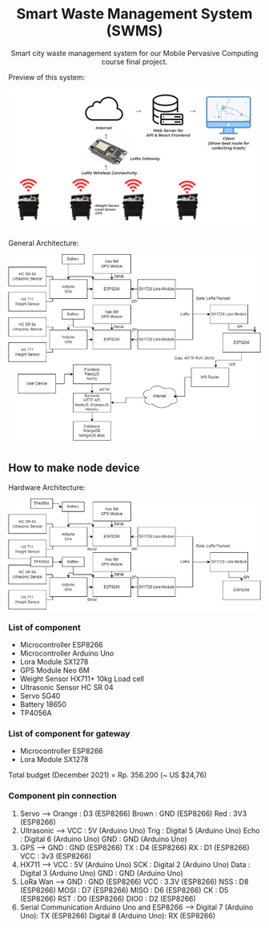 <h1 align="center">
  Smart Waste Management System (SWMS)
</h1>
<p align="center">
  Smart city waste management system for our Mobile Pervasive Computing course final project.
</p>

Preview of this system:
<p align="Center">
  <img width="800" src="Images/Preview.jpg" />
</p>

General Architecture:
<p align="Center">
  <img width="800" src="Images/General Architecture.jpg" />
</p>

#

## How to make node device

Hardware Architecture:
<p align="Center">
  <img width="800" src="Images/Hardware Architecture.jpg" />
</p>

### List of component
- Microcontroller ESP8266
- Microcontroller Arduino Uno
- Lora Module SX1278
- GPS Module Neo 6M
- Weight Sensor HX711+ 10kg Load cell
- Ultrasonic Sensor HC SR 04
- Servo SG40
- Battery 18650
- TP4056A

### List of component for gateway
- Microcontroller ESP8266
- Lora Module SX1278

Total budget (December 2021) = Rp. 356.200 (~ US $24,76)

### Component pin connection
1. Servo --> 
Orange : D3 (ESP8266)
Brown : GND (ESP8266)
Red : 3V3 (ESP8266)
2. Ultrasonic --> 
VCC : 5V (Arduino Uno)
Trig : Digital 5 (Arduino Uno)
Echo : Digital 6 (Arduino Uno)
GND : GND (Arduino Uno)
3. GPS --> 
GND : GND (ESP8266)
TX : D4 (ESP8266)
RX : D1 (ESP8266)
VCC : 3v3 (ESP8266)
4. HX711 --> 
VCC : 5V (Arduino Uno)
SCK : Digital 2 (Arduino Uno)
Data : Digital 3 (Arduino Uno)
GND : GND (Arduino Uno)
5. LoRa Wan --> 
GND : GND (ESP8266)
VCC : 3.3V (ESP8266)
NSS : D8 (ESP8266)
MOSI : D7 (ESP8266)
MISO : D6 (ESP8266)
CK : D5 (ESP8266)
RST : D0 (ESP8266)
DIO0 : D2 (ESP8266)
6. Serial Communication Arduino Uno and ESP8266 --> 
Digital 7 (Arduino Uno): TX (ESP8266)
Digital 8 (Arduino Uno): RX (ESP8266)


